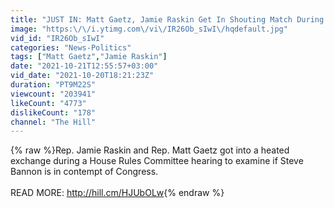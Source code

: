```yaml
---
title: "JUST IN: Matt Gaetz, Jamie Raskin Get In Shouting Match During Steve Bannon Debate"
image: "https:\/\/i.ytimg.com\/vi\/IR26Ob_sIwI\/hqdefault.jpg"
vid_id: "IR26Ob_sIwI"
categories: "News-Politics"
tags: ["Matt Gaetz","Jamie Raskin"]
date: "2021-10-21T12:55:57+03:00"
vid_date: "2021-10-20T18:21:23Z"
duration: "PT9M22S"
viewcount: "203941"
likeCount: "4773"
dislikeCount: "178"
channel: "The Hill"
---
```

{% raw %}Rep. Jamie Raskin and Rep. Matt Gaetz got into a heated exchange during a House Rules Committee hearing to examine if Steve Bannon is in contempt of Congress.<br /><br />READ MORE: <a rel="nofollow" target="blank" href="http://hill.cm/HJUbOLw">http://hill.cm/HJUbOLw</a>{% endraw %}
